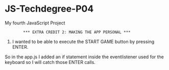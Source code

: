 # JS-Techdegree-P04
 My fourth JavaScript Project

            *** EXTRA CREDIT 2: MAKING THE APP PERSONAL ***


1) I wanted to be able to execute the START GAME button by pressing ENTER.

So in the app.js I added an if statement inside the eventlistener used for the keyboard so I will catch those ENTER calls. 



